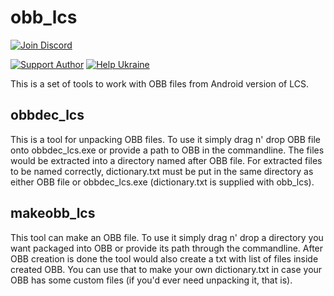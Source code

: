 # obb_lcs
[![Join Discord](https://img.shields.io/badge/discord-join-7289DA.svg?logo=discord&longCache=true&style=flat)](https://discord.gg/WgAg9ymHbj)

[![Support Author](https://img.shields.io/badge/support-author-blue)](https://bit.ly/3sX2oMk) [![Help Ukraine](https://img.shields.io/badge/help-ukraine-yellow)](https://bit.ly/3afhuGm)

This is a set of tools to work with OBB files from Android version of LCS.

## obbdec_lcs
This is a tool for unpacking OBB files. To use it simply drag n' drop OBB file onto obbdec_lcs.exe or provide a path to OBB in the commandline. The files would be extracted into a directory named after OBB file. For extracted files to be named correctly, dictionary.txt must be put in the same directory as either OBB file or obbdec_lcs.exe (dictionary.txt is supplied with obb_lcs).

## makeobb_lcs
This tool can make an OBB file. To use it simply drag n' drop a directory you want packaged into OBB or provide its path through the commandline. After OBB creation is done the tool would also create a txt with list of files inside created OBB. You can use that to make your own dictionary.txt in case your OBB has some custom files (if you'd ever need unpacking it, that is).
